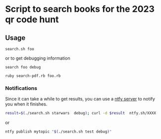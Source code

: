 # Script to search books for the 2023 qr code hunt


## Usage

`search.sh foo`

or to get debugging information

`search foo debug`


`ruby search-pdf.rb foo.rb`

### Notifications

Since it can take a while to get results, you can use a [ntfy server](https://ntfy.sh/) to notify you when it finishes.


```bash
result=$(./search.sh starwars  debug); curl -d $result  ntfy.sh/XXXX 
``````

or
```bash
ntfy publish mytopic "$(./search.sh test debug)"
```
